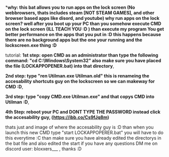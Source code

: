 ***why: this bat allows you to run apps on the lock screen (No webbrowsers, thats includes steam [NOT STEAM GAMES], and other browser based apps like disord, and youtube) why run apps on the lock screen? well after you boot up your PC than you somehow execute CMD on the lock screen (ILL TEACH YOU :D ) than execute my program You get better performance on the apps that you put in :D this happens because there are no background apps but the one your running and the lockscreen.exe thing :D**

tutorial: **1st step: open CMD as an administrator than type the following command: "cd C:\Windows\System32" also make sure you have placed the file (LOCKAPPOPENER.bat) into that directory**, 

**2nd step: type "ren Utilman.exe Utilman.old" this is renameing the accesability shortcuts guy on the lockscreen so we can makeway for CMD :D**, 

**3rd step: type "copy CMD.exe Utilman.exe" and that copys CMD into Utilman :D**, 

**4th Step: reboot your PC and DONT TYPE THE PASSWORD instead click the accesability guy, (https://ibb.co/Cs9fJq8m)**


thats just and image of where the accesability guy is :D than when you launch this new CMD type "start LOCKAPPOPERER.bat" you will have to do this everytime :C than make sure you have already edited the directorys in the bat file and also edited the start if you have any questions DM me on discord user: bloxxers___ , thanks :D
